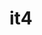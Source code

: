 # it4
<script type="text/javascript" src="https://cdn.jsdelivr.net/gh/hidekiyamamoto/it4/it4.min.js"></script>
<script type="text/javascript" src="https://cdn.jsdelivr.net/gh/hidekiyamamoto/it4/it4.data.source.min.js"></script>

